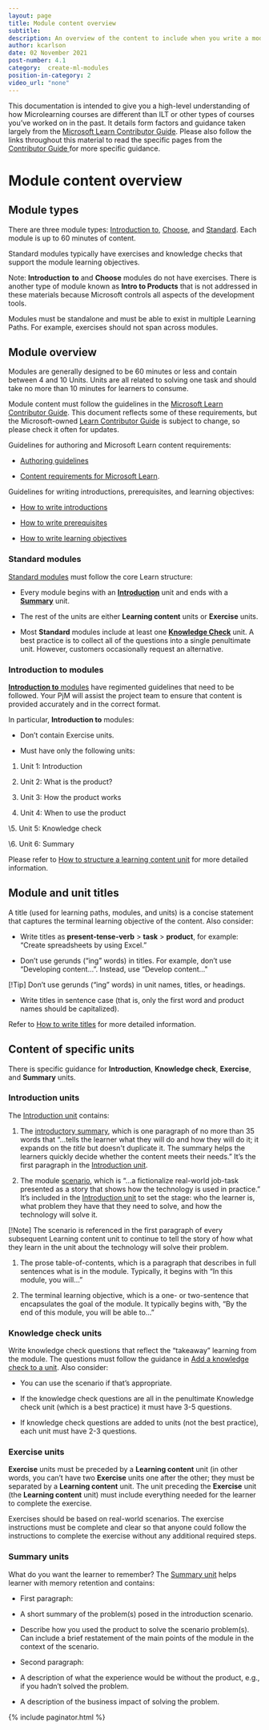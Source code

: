 ```yaml
---
layout: page
title: Module content overview
subtitle:
description: An overview of the content to include when you write a module
author: kcarlson
date: 02 November 2021
post-number: 4.1
category:  create-ml-modules
position-in-category: 2
video_url: "none"
---
```


This documentation is intended to give you a high-level understanding of how Microlearning courses are different than ILT or other types of courses you’ve worked on in the past. It details form factors and guidance taken largely from the [Microsoft Learn Contributor Guide](https://review.docs.microsoft.com/en-us/help/learn/?branch=main). Please also follow the links throughout this material to read the specific pages from the [Contributor Guide ](https://review.docs.microsoft.com/en-us/help/learn/?branch=main)for more specific guidance.

# Module content overview

## Module types

There are three module types: [Introduction to](https://review.docs.microsoft.com/en-us/help/learn/id-guidance-intromodules?branch=main), [Choose](https://review.docs.microsoft.com/en-us/help/learn/id-guidance-choosemodules?branch=main), and [Standard](https://review.docs.microsoft.com/en-us/help/learn/id-guidance-standardmodules?branch=main). Each module is up to 60 minutes of content.

Standard modules typically have exercises and knowledge checks that support the module learning objectives. 

Note: **Introduction** **to** and **Choose** modules do not have exercises. There is another type of module known as **Intro to Products** that is not addressed in these materials because Microsoft controls all aspects of the development tools.

Modules must be standalone and must be able to exist in multiple Learning Paths. For example, exercises should not span across modules.

## Module overview

Modules are generally designed to be 60 minutes or less and contain between 4 and 10 Units. Units are all related to solving one task and should take no more than 10 minutes for learners to consume. 

Module content must follow the guidelines in the [Microsoft Learn Contributor Guide](https://review.docs.microsoft.com/en-us/help/learn/?branch=main). This document reflects some of these requirements, but the Microsoft-owned [Learn Contributor Guide](https://review.docs.microsoft.com/en-us/help/learn/?branch=main) is subject to change, so please check it often for updates.

Guidelines for authoring and Microsoft Learn content requirements:

- [Authoring guidelines](https://review.docs.microsoft.com/en-us/help/learn/id-guidance?branch=main)

- [Content requirements for Microsoft Learn](https://review.docs.microsoft.com/en-us/help/learn/content-requirements?branch=main).

Guidelines for writing introductions, prerequisites, and learning objectives:

- [How to write introductions](https://review.docs.microsoft.com/en-us/help/learn/id-guidance-introductions)

- [How to write prerequisites](https://review.docs.microsoft.com/en-us/help/learn/id-guidance-prerequisites) 

- [How to write learning objectives](https://review.docs.microsoft.com/en-us/help/learn/id-guidance-learning-objectives) 

### Standard modules

[Standard modules](https://review.docs.microsoft.com/en-us/help/learn/id-guidance-standardmodules?branch=main) must follow the core Learn structure: 

- Every module begins with an **[Introduction](https://review.docs.microsoft.com/en-us/help/learn/id-guidance-introductions?branch=main)** unit and ends with a **[Summary](https://review.docs.microsoft.com/en-us/help/learn/id-guidance-module-summary-unit?branch=main)** unit.

- The rest of the units are either **Learning content** units or **Exercise** units. 

- Most **Standard** modules include at least one **[Knowledge Check](https://review.docs.microsoft.com/en-us/help/learn/id-guidance-knowledge-check?branch=main)** unit. A best practice is to collect all of the questions into a single penultimate unit. However, customers occasionally request an alternative.

### Introduction to modules

[**Introduction to** modules](https://review.docs.microsoft.com/en-us/help/learn/id-guidance-intromodules?branch=main) have regimented guidelines that need to be followed. Your PjM will assist the project team to ensure that content is provided accurately and in the correct format.

In particular, **Introduction to** modules:

- Don’t contain Exercise units.

- Must have only the following units:

1. Unit 1: Introduction

1. Unit 2: What is the product?

1. Unit 3: How the product works

1. Unit 4: When to use the product

\5.   Unit 5: Knowledge check

\6.   Unit 6: Summary

Please refer to [How to structure a learning content unit](https://review.docs.microsoft.com/en-us/help/learn/id-guidance-structure-learning-content?branch=main) for more detailed information.

## Module and unit titles

A title (used for learning paths, modules, and units) is a concise statement that captures the terminal learning objective of the content. Also consider:

- Write titles as **present-tense-verb** > **task** > **product**, for example: “Create spreadsheets by using Excel.” 

- Don’t use gerunds (“ing” words) in titles. For example, don’t use “Developing content…”. Instead, use “Develop content…" 

[!Tip] Don’t use gerunds (“ing” words) in unit names, titles, or headings.

- Write titles in sentence case (that is, only the first word and product names should be capitalized).

Refer to [How to write titles](https://review.docs.microsoft.com/en-us/help/learn/id-guidance-title) for more detailed information.

## Content of specific units

There is specific guidance for **Introduction**, **Knowledge check**, **Exercise**, and **Summary** units. 

### Introduction units

The [Introduction unit](https://review.docs.microsoft.com/en-us/help/learn/id-guidance-introductions?branch=main) contains:

1. The [introductory summary](https://review.docs.microsoft.com/en-us/help/learn/id-guidance-introductory-summaries?branch=main), which is one paragraph of no more than 35 words that “…tells the learner what they will do and how they will do it; it expands on the *title* but doesn't duplicate it. The summary helps the learners quickly decide whether the content meets their needs.” It’s the first paragraph in the [Introduction unit](https://review.docs.microsoft.com/en-us/help/learn/id-guidance-introductions?branch=main). 

1. The module [scenario](https://review.docs.microsoft.com/en-us/help/learn/id-guidance-scenarios?branch=main), which is “…a fictionalize real-world job-task presented as a story that shows how the technology is used in practice.” It’s included in the [Introduction unit](https://review.docs.microsoft.com/en-us/help/learn/id-guidance-introductions?branch=main) to set the stage: who the learner is, what problem they have that they need to solve, and how the technology will solve it. 

[!Note] The scenario is referenced in the first paragraph of every subsequent Learning content unit to continue to tell the story of how what they learn in the unit about the technology will solve their problem.

1. The prose table-of-contents, which is a paragraph that describes in full sentences what is in the module. Typically, it begins with “In this module, you will…”

1. The terminal learning objective, which is a one- or two-sentence that encapsulates the goal of the module. It typically begins with, “By the end of this module, you will be able to…” 

### Knowledge check units

Write knowledge check questions that reflect the “takeaway” learning from the module. The questions must follow the guidance in [Add a knowledge check to a unit](https://review.docs.microsoft.com/en-us/help/learn/unit-add-a-knowledge-check?branch=main). Also consider:

- You can use the scenario if that’s appropriate. 

- If the knowledge check questions are all in the penultimate Knowledge check unit (which is a best practice) it must have 3-5 questions.

- If knowledge check questions are added to units (not the best practice), each unit must have 2-3 questions.

### Exercise units

**Exercise** units must be preceded by a **Learning content** unit (in other words, you can’t have two **Exercise** units one after the other; they must be separated by a **Learning content** unit. The unit preceding the **Exercise** unit (the **Learning content** unit) must include everything needed for the learner to complete the exercise.

Exercises should be based on real-world scenarios. The exercise instructions must be complete and clear so that anyone could follow the instructions to complete the exercise without any additional required steps.

### Summary units

What do you want the learner to remember? The [Summary unit](https://review.docs.microsoft.com/en-us/help/learn/id-guidance-module-summary-unit?branch=main) helps learner with memory retention and contains:

- First paragraph: 

- A short summary of the problem(s) posed in the introduction scenario. 

- Describe how you used the product to solve the scenario problem(s). Can include a brief restatement of the main points of the module in the context of the scenario.

- Second paragraph:

- A description of what the experience would be without the product, e.g., if you hadn’t solved the problem.

- A description of the business impact of solving the problem.


{% include paginator.html %}